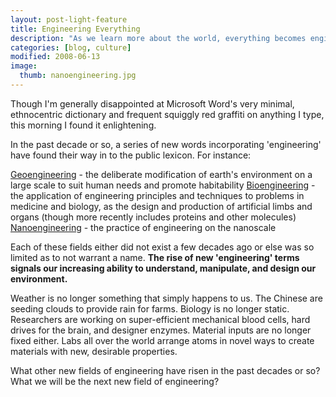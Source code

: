 ```yaml
---
layout: post-light-feature
title: Engineering Everything
description: "As we learn more about the world, everything becomes engineerable."
categories: [blog, culture]
modified: 2008-06-13
image:
  thumb: nanoengineering.jpg
---
```

Though I'm generally disappointed at Microsoft Word's very minimal, ethnocentric dictionary and frequent squiggly red graffiti on anything I type, this morning I found it enlightening.

In the past decade or so, a series of new words incorporating 'engineering' have found their way in to the public lexicon.  For instance:

<a href="http://www.technologyreview.com/Infotech/20463/?a=f">Geoengineering</a> - the deliberate modification of earth's environment on a large scale to suit human needs and promote habitability
<a href="http://keaslinglab.lbl.gov/wiki/index.php/Projects#Synthetic_Biology">Bioengineering</a> - the application of engineering principles and techniques to problems in medicine and biology, as the design and production of artificial limbs and organs (though more recently includes proteins and other molecules)
<a href="http://web.mit.edu/nanoengineering/">Nanoengineering</a> - the practice of engineering on the nanoscale

Each of these fields either did not exist a few decades ago or else was so limited as to not warrant a name.  <strong>The rise of new 'engineering' terms signals our increasing ability to understand, manipulate, and design our environment.</strong>

Weather is no longer something that simply happens to us.  The Chinese are seeding clouds to provide rain for farms.  Biology is no longer static.  Researchers are working on super-efficient mechanical blood cells, hard drives for the brain, and designer enzymes.  Material inputs are no longer fixed either.  Labs all over the world arrange atoms in novel ways to create materials with new, desirable properties.

What other new fields of engineering have risen in the past decades or so?  What we will be the next new field of engineering?